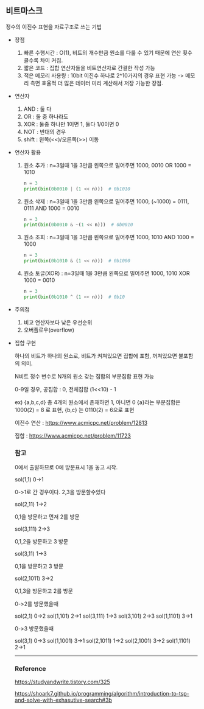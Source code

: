 ## 비트마스크

정수의 이진수 표현을 자료구조로 쓰는 기법

- 장점

  1) 빠른 수행시간 : O(1), 비트의 개수만큼 원소를 다룰 수 있기 때문에 연산 횟수 클수록 차이 커짐.
  2) 짧은 코드 : 집합 연산자들을 비트연산자로 간결한 작성 가능
  3) 적은 메모리 사용량 : 10bit 이진수 하나로 2^10가지의 경우 표현 가능 -> 메모리 측면 효율적
     더 많은 데이터 미리 계산해서 저장 가능한 장점.

- 연산자

  1. AND : 둘 다
  2. OR : 둘 중 하나라도
  3. XOR : 둘중 하나만 1이면 1, 둘다 1/0이면 0
  4. NOT : 반대의 경우
  5. shift : 왼쪽(<<)/오른쪽(>>) 이동

- 연산자 활용

  1. 원소 추가  : n=3일때 1을 3만큼 왼쪽으로 밀어주면 1000, 0010 OR 1000 = 1010

     ```python
     n = 3
     print(bin(0b0010 | (1 << n)))  # 0b1010
     ```

  2. 원소 삭제  : n=3일때 1을 3만큼 왼쪽으로 밀어주면 1000, (~1000) = 0111, 0111 AND 1000 = 0010

     ```python
     n = 3
     print(bin(0b0010 & ~(1 << n)))  # 0b0010
     ```

  3. 원소 조회  : n=3일때 1을 3만큼 왼쪽으로 밀어주면 1000, 1010 AND 1000 = 1000

     ```python
     n = 3
     print(bin(0b1010 & (1 << n)))  # 0b1000
     ```

  4. 원소 토글(XOR)  : n=3일때 1을 3만큼 왼쪽으로 밀어주면 1000, 1010 XOR 1000 = 0010

     ```python
     n = 3
     print(bin(0b1010 ^ (1 << n)))  # 0b10
     ```

     

- 주의점
  1. 비교 연산자보다 낮은 우선순위
  2. 오버플로우(overflow)

- 집합 구현

  하나의 비트가 하나의 원소로, 비트가 켜져있으면 집합에 포함, 꺼져있으면 불포함의 의미.

  N비트 정수 변수로 N개의 원소 갖는 집합의 부분집합 표현 가능

  0-9일 경우, 공집합 : 0, 전체집합 (1<<10) - 1

  ex) {a,b,c,d} 총 4개의 원소에서 존재하면 1, 아니면 0
  {a}라는 부분집합은 1000(2) = 8 로 표현, {b,c} 는 0110(2) = 6으로 표현

  

  이진수 연산 : https://www.acmicpc.net/problem/12813

  집합 : https://www.acmicpc.net/problem/11723

  

  ### 참고

  0에서 출발하므로 0에 방문표시 1을 놓고 시작.

  sol(1,1) 0->1

  0->1로 간 경우이다. 2,3을 방문할수있다

  

  sol(2,11) 1->2

  0,1을 방문하고 먼저 2를 방문

  

  sol(3,111) 2->3

  0,1,2을 방문하고 3 방문

  

  sol(3,11) 1->3

  0,1을 방문하고 3 방문

  

  sol(2,1011) 3->2

  0,1,3을 방문하고 2를 방문

  

  0->2를 방문했을때

  sol(2,1) 0->2
  sol(1,101) 2->1
  sol(3,111) 1->3
  sol(3,101) 2->3
  sol(1,1101) 3->1

  0->3 방문했을때

  sol(3,1) 0->3
  sol(1,1001) 3->1
  sol(2,1011) 1->2
  sol(2,1001) 3->2
  sol(1,1101) 2->1

  

  

  

  ------

  ### Reference

  https://studyandwrite.tistory.com/325

  https://shoark7.github.io/programming/algorithm/introduction-to-tsp-and-solve-with-exhasutive-search#3b

  

  